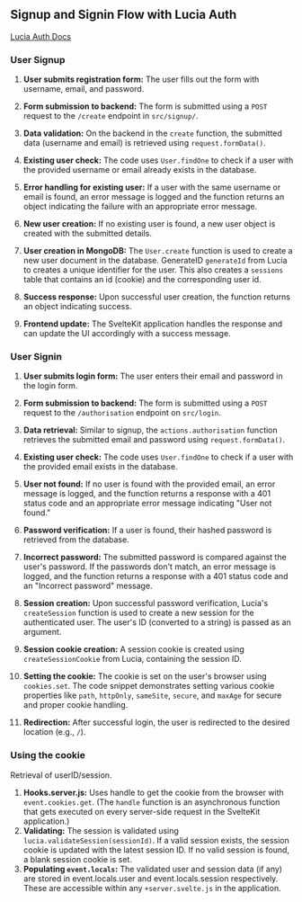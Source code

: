 ## Signup and Signin Flow with Lucia Auth 

[Lucia Auth Docs](https://lucia-auth.com/)

### User Signup

1. **User submits registration form:** The user fills out the form with username, email, and password.

2. **Form submission to backend:** The form is submitted using a `POST` request to the `/create` endpoint in `src/signup/`.

3. **Data validation:** On the backend in the `create` function, the submitted data (username and email) is retrieved using `request.formData()`. 

4. **Existing user check:** The code uses `User.findOne` to check if a user with the provided username or email already exists in the database.

5. **Error handling for existing user:** If a user with the same username or email is found, an error message is logged and the function returns an object indicating the failure with an appropriate error message.

6. **New user creation:** If no existing user is found, a new user object is created with the submitted details.

<!-- 7. **Password hashing:** Libraries like `bcryptjs` are commonly used for this purpose. The hashed password should be stored in a dedicated field like `hashed_password` in your user model. -->

7. **User creation in MongoDB:** The `User.create` function is used to create a new user document in the database. GenerateID `generateId` from Lucia to creates a unique identifier for the user. This also creates a `sessions` table that contains an id (cookie) and the corresponding user id.

8. **Success response:** Upon successful user creation, the function returns an object indicating success.

9.  **Frontend update:** The SvelteKit application handles the response and can update the UI accordingly with a success message.

### User Signin

1. **User submits login form:** The user enters their email and password in the login form.

2. **Form submission to backend:** The form is submitted using a `POST` request to the `/authorisation` endpoint on `src/login`.

3. **Data retrieval:** Similar to signup, the `actions.authorisation` function retrieves the submitted email and password using `request.formData()`.

4. **Existing user check:** The code uses `User.findOne` to check if a user with the provided email exists in the database.

5. **User not found:** If no user is found with the provided email, an error message is logged, and the function returns a response with a 401 status code and an appropriate error message indicating "User not found."

6. **Password verification:** If a user is found, their hashed password is retrieved from the database. 

7. **Incorrect password:** The submitted password is compared against the user's password. If the passwords don't match, an error message is logged, and the function returns a response with a 401 status code and an "Incorrect password" message.

8. **Session creation:** Upon successful password verification, Lucia's `createSession` function is used to create a new session for the authenticated user. The user's ID (converted to a string) is passed as an argument.

9. **Session cookie creation:** A session cookie is created using `createSessionCookie` from Lucia, containing the session ID.

10. **Setting the cookie:** The cookie is set on the user's browser using `cookies.set`. The code snippet demonstrates setting various cookie properties like `path`, `httpOnly`, `sameSite`, `secure`, and `maxAge` for secure and proper cookie handling.

11. **Redirection:** After successful login, the user is redirected to the desired location (e.g., `/`).

### Using the cookie

Retrieval of userID/session. 

1. **Hooks.server.js:** Uses handle to get the cookie from the browser with `event.cookies.get`. (The `handle` function is an asynchronous function that gets executed on every server-side request in the SvelteKit application.)
2.  **Validating:** The session is validated using `lucia.validateSession(sessionId)`. If a valid session exists, the session cookie is updated with the latest session ID. If no valid session is found, a blank session cookie is set.
3.  **Populating `event.locals`:** The validated user and session data (if any) are stored in event.locals.user and event.locals.session respectively. These are accessible within any `+server.svelte.js` in the application.
